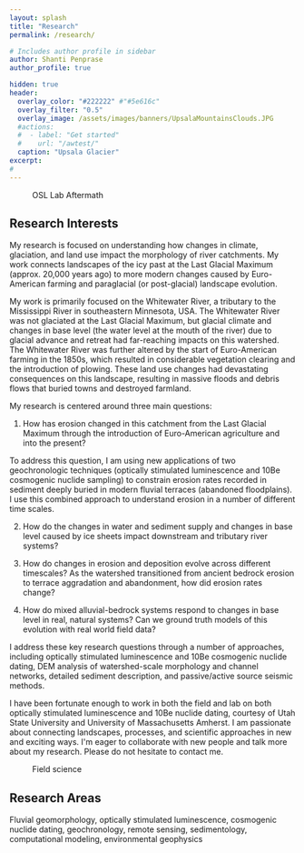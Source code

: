 ```yaml
---
layout: splash
title: "Research"
permalink: /research/

# Includes author profile in sidebar
author: Shanti Penprase
author_profile: true

hidden: true
header:
  overlay_color: "#222222" #"#5e616c"
  overlay_filter: "0.5"
  overlay_image: /assets/images/banners/UpsalaMountainsClouds.JPG
  #actions:
  #  - label: "Get started"
  #    url: "/awtest/"
  caption: "Upsala Glacier"
excerpt:
#         
---
```

<figure style="width: 300px" "padding: 20px" class="align-right">
  <img src="{{ site.url }}{{ site.baseurl }}/assets/images/banners/IMG_2277.JPG" alt="">
  <figcaption>OSL Lab Aftermath</figcaption>
</figure>

## Research Interests

My research is focused on understanding how changes in climate, glaciation, and land use impact the morphology of river catchments. My work connects landscapes of the icy past at the Last Glacial Maximum (approx. 20,000 years ago) to more modern changes caused by Euro-American farming and paraglacial (or post-glacial) landscape evolution. 

My work is primarily focused on the Whitewater River, a tributary to the Mississippi River in southeastern Minnesota, USA. The Whitewater River was not glaciated at the Last Glacial Maximum, but glacial climate and changes in base level (the water level at the mouth of the river) due to glacial advance and retreat had far-reaching impacts on this watershed. The Whitewater River was further altered by the start of Euro-American farming in the 1850s, which resulted in considerable vegetation clearing and the introduction of plowing. These land use changes had devastating consequences on this landscape, resulting in massive floods and debris flows that buried towns and destroyed farmland.

My research is centered around three main questions:

1. How has erosion changed in this catchment from the Last Glacial Maximum through the introduction of Euro-American agriculture and into the present?

To address this question, I am using new applications of two geochronologic techniques (optically stimulated luminescence and 10Be cosmogenic nuclide sampling) to constrain erosion rates recorded in sediment deeply buried in modern fluvial terraces (abandoned floodplains). I use this combined approach to understand erosion in a number of different time scales.

2. How do the changes in water and sediment supply and changes in base level caused by ice sheets impact downstream and tributary river systems?


2. How do changes in erosion and deposition evolve across different timescales?
As the watershed transitioned from ancient bedrock erosion to terrace aggradation and abandonment, how did erosion rates change?
3. How do mixed alluvial-bedrock systems respond to changes in base level in real, natural systems? Can we ground truth models of this evolution with real world field data?

I address these key research questions through a number of approaches, including optically stimulated luminescence and 10Be cosmogenic nuclide dating, DEM analysis of watershed-scale morphology and channel networks, detailed sediment description, and passive/active source seismic methods.

I have been fortunate enough to work in both the field and lab on both optically stimulated luminescence and 10Be nuclide dating, courtesy of Utah State University and University of Massachusetts Amherst. I am passionate about connecting landscapes, processes, and scientific approaches in new and exciting ways. I'm eager to collaborate with new people and talk more about my research. Please do not hesitate to contact me.

<figure style="width: 300px" class="align-left">
  <img src="{{ site.url }}{{ site.baseurl }}/assets/images/banners/IMG_0211.JPG" alt="">
  <figcaption>Field science</figcaption>
</figure>

## Research Areas
Fluvial geomorphology, optically stimulated luminescence, cosmogenic nuclide dating, geochronology, remote sensing, sedimentology, computational modeling, environmental geophysics
